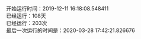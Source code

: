 开始运行时间：2019-12-11 16:18:08.548411  
已经运行：108天  
已经运行：203次  
最后一次运行的时间是：2020-03-28 17:42:21.826676  
